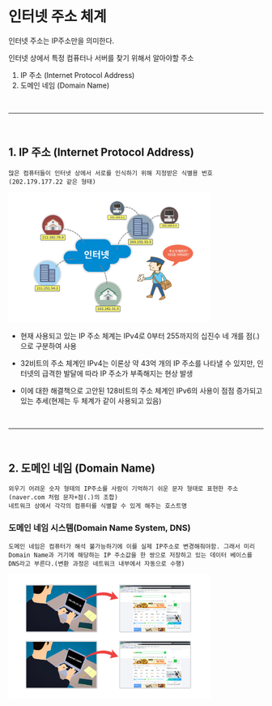 # 인터넷 주소 체계

인터넷 주소는 IP주소만을 의미한다.

인터넷 상에서 특정 컴퓨터나 서버를 찾기 위해서 알아야할 주소

1. IP 주소 (Internet Protocol Address)
2. 도메인 네임 (Domain Name)

<br/>

---

<br/>

## 1. IP 주소 (Internet Protocol Address)

    많은 컴퓨터들이 인터넷 상에서 서로를 인식하기 위해 지정받은 식별용 번호(202.179.177.22 같은 형태)

<img src="../../assets/internetAdress1.jpg" width=400px>

- 현재 사용되고 있는 IP 주소 체계는 IPv4로 0부터 255까지의 십진수 네 개를 점(.)으로 구분하여 사용

- 32비트의 주소 체계인 IPv4는 이론상 약 43억 개의 IP 주소를 나타낼 수 있지만, 인터넷의 급격한 발달에 따라 IP 주소가 부족해지는 현상 발생

- 이에 대한 해결책으로 고안된 128비트의 주소 체계인 IPv6의 사용이 점점 증가되고 있는 추세(현제는 두 체계가 같이 사용되고 있음)

<br/>

---

<br/>

## 2. 도메인 네임 (Domain Name)

    외우기 어려운 숫자 형태의 IP주소를 사람이 기억하기 쉬운 문자 형태로 표현한 주소(naver.com 처럼 문자+점(.)의 조합)
    네트워크 상에서 각각의 컴퓨터를 식별할 수 있게 해주는 호스트명

### 도메인 네임 시스템(Domain Name System, DNS)

    도메인 네임은 컴퓨터가 해석 불가능하기에 이를 실제 IP주소로 변경해줘야함. 그래서 미리 Domain Name과 거기에 해당하는 IP 주소값을 한 쌍으로 저장하고 있는 데이터 베이스를 DNS라고 부른다.(변환 과정은 네트워크 내부에서 자동으로 수행)

<img src="../../assets/internetAdress2.jpg" width=400px>
